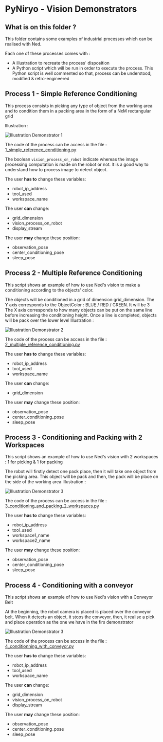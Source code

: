 # PyNiryo - Vision Demonstrators

## What is on this folder ?

This folder contains some examples of industrial processes which can be realised with Ned.

Each one of these processes comes with :
* A illustration to recreate the process' disposition
* A Python script which will be run in order to execute the process. This Python script is well commented
so that, process can be understood, modified & retro-engineered

## Process 1 - Simple Reference Conditioning

This process consists in picking any type of object from the working area and to condition them in a packing area
in the form of a NxM rectangular grid

Illustration :

![Illustration Demonstrator 1](img/demonstrator_1.jpg)

The code of the process can be access in the file : 
[1_simple_reference_conditioning.py](1_simple_reference_conditioning.py)

The boolean `vision_process_on_robot` indicate whereas the
image processing computation is made on the robot or not.
It is a good way to understand how to process image to detect object.

The user **has to** change these variables:
- robot_ip_address
- tool_used
- workspace_name

The user **can** change:
- grid_dimension
- vision_process_on_robot
- display_stream

The user **may** change these position:
- observation_pose
- center_conditioning_pose
- sleep_pose

## Process 2 - Multiple Reference Conditioning

This script shows an example of how to use Ned's vision to
make a conditioning according to the objects' color.

The objects will be conditioned in a grid of dimension grid_dimension. The Y axis corresponds
to the ObjectColor : BLUE / RED / GREEN. It will be 3
The X axis corresponds to how many objects can be put on the same line before increasing
the conditioning height.
Once a line is completed, objects will be pack over the lower level
Illustration :

![Illustration Demonstrator 2](img/demonstrator_2.jpg)

The code of the process can be access in the file : 
[2_multiple_reference_conditioning.py](2_multiple_reference_conditioning.py)

The user **has to** change these variables:
- robot_ip_address
- tool_used
- workspace_name

The user **can** change:
- grid_dimension

The user **may** change these position:
- observation_pose
- center_conditioning_pose
- sleep_pose

## Process 3 - Conditioning and Packing with 2 Workspaces

This script shows an example of how to use Ned's vision with 2 
workspaces : 1 for picking & 1 for packing

The robot will firstly detect one pack place, then it will take one object
from the picking area. This object will be pack and then, the pack will be
place on the side of the working area
Illustration :

![Illustration Demonstrator 3](img/demonstrator_3.jpg)

The code of the process can be access in the file : 
[3_conditioning_and_packing_2_workspaces.py](3_conditioning_and_packing_2_workspaces.py)

The user **has to** change these variables:
- robot_ip_address
- tool_used
- workspace1_name
- workspace2_name

The user **may** change these position:
- observation_pose
- center_conditioning_pose
- sleep_pose

## Process 4 - Conditioning with a conveyor


This script shows an example of how to use Ned's vision with a Conveyor Belt

At the beginning, the robot camera is placed is placed over the conveyor belt.
When it detects an object, it stops the conveyor, then, it realise a pick and place operation
as the one we have in the firs demonstrator
 
![Illustration Demonstrator 3](img/demonstrator_4.jpg)

The code of the process can be access in the file : 
[4_conditionning_with_conveyor.py](4_conditionning_with_conveyor.py)

The user **has to** change these variables:
- robot_ip_address
- tool_used
- workspace_name

The user **can** change:
- grid_dimension
- vision_process_on_robot
- display_stream

The user **may** change these position:
- observation_pose
- center_conditioning_pose
- sleep_pose


